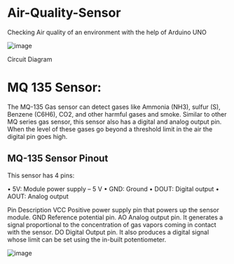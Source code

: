 # Air-Quality-Sensor
Checking Air quality of an environment with the help of Arduino UNO

![image](https://github.com/sakshissg/Air-Quality-Sensor/assets/108525769/425c15db-f11e-4872-a6c0-91d0cd9e404f)

Circuit Diagram

<h1>MQ 135 Sensor:</h1>
<p> The MQ-135 Gas sensor can detect gases like Ammonia (NH3), sulfur (S), Benzene (C6H6), CO2, and other harmful gases and smoke. Similar to other MQ series gas sensor, this sensor also has a digital and analog output pin. When the level of these gases go beyond a threshold limit in the air the digital pin goes high. </p>

<h2> MQ-135 Sensor Pinout </h2>

This sensor has 4 pins:

•	5V: Module power supply – 5 V
•	GND: Ground
•	DOUT: Digital output
•	AOUT: Analog output

Pin	Description
VCC	Positive power supply pin that powers up the sensor module.
GND	Reference potential pin.
AO	Analog output pin. It generates a signal proportional to the concentration of gas vapors coming in contact with the sensor.
DO	Digital Output pin. It also produces a digital signal whose limit can be set using the in-built potentiometer.

![image](https://github.com/sakshissg/Air-Quality-Sensor/assets/108525769/42cda0c3-cca5-4b6c-b7fd-be1e62868ce8)
